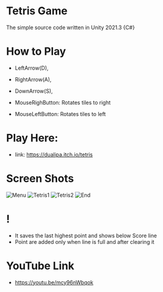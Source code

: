 ﻿#  Tetris Game
The simple source code written in Unity 2021.3 {C#} 


# How to Play
 - LeftArrow(D), 
 - RightArrow(A), 
 - DownArrow(S),

 - MouseRighButton: Rotates tiles to right
 - MouseLeftButton: Rotates tiles to left
# Play Here:
- link: https://dualipa.itch.io/tetris


# Screen Shots
![Menu](https://github.com/beneqi/tetrisgame/assets/131340484/a3db4b71-d084-4dbf-874c-8fcac38f9fc8)
![Tetris1](https://github.com/beneqi/tetrisgame/assets/131340484/1ee3e574-1a06-4046-bb40-a3f4de9f317e)
![Tetris2](https://github.com/beneqi/tetrisgame/assets/131340484/2fbda995-29eb-4d76-bd57-3331bdc61f81)
![End](https://github.com/beneqi/tetrisgame/assets/131340484/cc8580dc-3a7a-4b4c-b42f-4afc3a60e95b)

# !

- It saves the last highest point and shows below Score line
- Point are added only when line is full and after clearing it

# YouTube Link
- https://youtu.be/mcy96nWbqok
